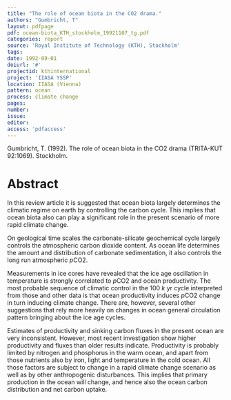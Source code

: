 ```yaml
---
title: "The role of ocean biota in the CO2 drama."
authors: "Gumbricht, T"
layout: pdfpage
pdf: ocean-biota_KTH_stockholm_19921107_tg.pdf
categories: report
source: 'Royal Institute of Technology (KTH), Stockholm'
tags:
date: 1992-09-01
doiurl: '#'
projectid: kthinternational
project: 'IIASA YSSP'
location: IIASA (Vienna)
pattern: ocean
process: climate change
pages:
number:
issue:
editor:
access: 'pdfaccess'
---
```


Gumbricht, T. (1992). The role of ocean biota in the CO2 drama (TRITA-KUT 92:1069). Stockholm.

<h1 class='foot-description'>Abstract</h1>

In this review article it is suggested that ocean biota largely determines the climatic regime on earth by controlling the carbon cycle. This implies that ocean biota also can play a significant role in the present scenario of more rapid climate change.

On geological time scales the carbonate-silicate geochemical cycle largely controls the atmospheric carbon dioxide content. As ocean life determines the amount and distribution of carbonate sedimentation, it also controls the long run atmospheric <i>p</i>CO2.

Measurements in ice cores have revealed that the ice age oscillation in temperature is strongly correlated to <i>p</i>CO2 and ocean productivity. The most probable sequence of climatic control in the 100 <i>k</i> yr cycle interpreted from those and other data is that ocean productivity induces <i>p</i>CO2 change in turn inducing climate change. There are, however, several other suggestions that rely more heavily on changes in ocean general circulation pattern bringing about the ice age cycles.

Estimates of productivity and sinking carbon fluxes in the present ocean are very inconsistent. However, most recent investigation show higher productivity and fluxes than older results indicate. Productivity is probably limited by nitrogen and phosphorus in the warm ocean, and apart from those nutrients also by iron, light and temperature in the cold ocean. All those factors are subject to change in a rapid climate change scenario as well as by other anthropogenic disturbances. This implies that primary production in the ocean will change, and hence also the ocean carbon distribution and net carbon uptake.
